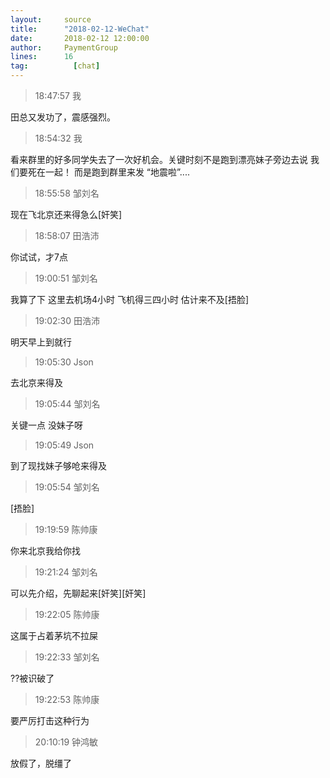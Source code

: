 ```yaml
---
layout:     source 
title:      "2018-02-12-WeChat"
date:       2018-02-12 12:00:00
author:     PaymentGroup
lines:      16 
tag:		  [chat]
---
```

> 18:47:57  我  
   
田总又发功了，震感强烈。   
   
> 18:54:32  我  
   
看来群里的好多同学失去了一次好机会。关键时刻不是跑到漂亮妹子旁边去说 我们要死在一起！ 而是跑到群里来发 “地震啦”....  
   
> 18:55:58  邹刘名  
   
现在飞北京还来得急么[奸笑]  
   
> 18:58:07  田浩沛  
   
你试试，才7点  
   
> 19:00:51  邹刘名  
   
我算了下     这里去机场4小时   飞机得三四小时   估计来不及[捂脸]  
   
> 19:02:30  田浩沛  
   
明天早上到就行  
   
> 19:05:30  Json  
   
去北京来得及  
   
> 19:05:44  邹刘名  
   
关键一点  没妹子呀   
   
> 19:05:49  Json  
   
到了现找妹子够呛来得及  
   
> 19:05:54  邹刘名  
   
[捂脸]  
   
> 19:19:59  陈帅康  
   
你来北京我给你找  
   
> 19:21:24  邹刘名  
   
可以先介绍，先聊起来[奸笑][奸笑]  
   
> 19:22:05  陈帅康  
   
这属于占着茅坑不拉屎  
   
> 19:22:33  邹刘名  
   
??被识破了  
   
> 19:22:53  陈帅康  
   
要严厉打击这种行为  
   
> 20:10:19  钟鸿敏  
   
放假了，脱缰了  
   
